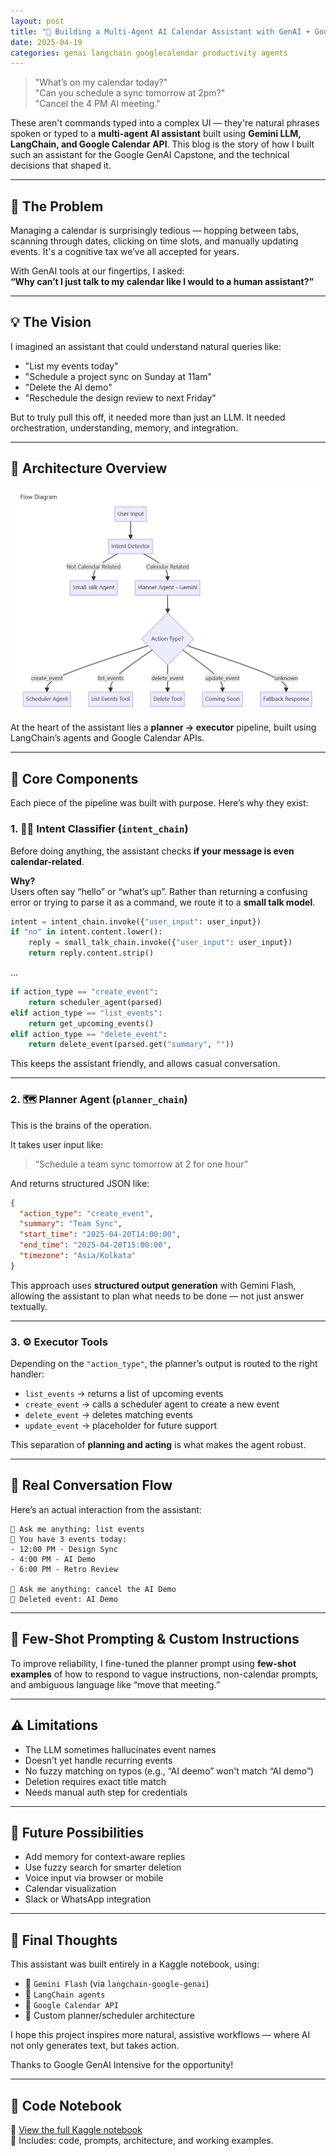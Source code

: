 ```yaml
---
layout: post
title: "🧠 Building a Multi-Agent AI Calendar Assistant with GenAI + Google Calendar"
date: 2025-04-19
categories: genai langchain googlecalendar productivity agents
---
```


> "What’s on my calendar today?"  
> "Can you schedule a sync tomorrow at 2pm?"  
> "Cancel the 4 PM AI meeting."

These aren't commands typed into a complex UI — they're natural phrases spoken or typed to a **multi-agent AI assistant** built using **Gemini LLM, LangChain, and Google Calendar API**. This blog is the story of how I built such an assistant for the Google GenAI Capstone, and the technical decisions that shaped it.

---

## 🎯 The Problem

Managing a calendar is surprisingly tedious — hopping between tabs, scanning through dates, clicking on time slots, and manually updating events. It's a cognitive tax we’ve all accepted for years.

With GenAI tools at our fingertips, I asked:  
**“Why can’t I just talk to my calendar like I would to a human assistant?”**

---

## 💡 The Vision

I imagined an assistant that could understand natural queries like:
- "List my events today"
- "Schedule a project sync on Sunday at 11am"
- "Delete the AI demo"
- "Reschedule the design review to next Friday"

But to truly pull this off, it needed more than just an LLM. It needed orchestration, understanding, memory, and integration.

---

## 🧠 Architecture Overview

<p align="center">
  <img src="image_flow.png" alt="AI Calendar Assistant Architecture" width="600"/>
</p>

At the heart of the assistant lies a **planner → executor** pipeline, built using LangChain’s agents and Google Calendar APIs.

---

## 🧱 Core Components

Each piece of the pipeline was built with purpose. Here’s why they exist:

### 1. 🕵️‍♂️ Intent Classifier (`intent_chain`)
Before doing anything, the assistant checks **if your message is even calendar-related**.

**Why?**  
Users often say “hello” or “what’s up”. Rather than returning a confusing error or trying to parse it as a command, we route it to a **small talk model**.

```python
intent = intent_chain.invoke({"user_input": user_input})
if "no" in intent.content.lower():
    reply = small_talk_chain.invoke({"user_input": user_input})
    return reply.content.strip()
```

...

```python
if action_type == "create_event":
    return scheduler_agent(parsed)
elif action_type == "list_events":
    return get_upcoming_events()
elif action_type == "delete_event":
    return delete_event(parsed.get("summary", ""))
```

This keeps the assistant friendly, and allows casual conversation.

---

### 2. 🗺️ Planner Agent (`planner_chain`)
This is the brains of the operation.

It takes user input like:
> “Schedule a team sync tomorrow at 2 for one hour”

And returns structured JSON like:
```json
{
  "action_type": "create_event",
  "summary": "Team Sync",
  "start_time": "2025-04-20T14:00:00",
  "end_time": "2025-04-20T15:00:00",
  "timezone": "Asia/Kolkata"
}
```

This approach uses **structured output generation** with Gemini Flash, allowing the assistant to plan what needs to be done — not just answer textually.

---

### 3. ⚙️ Executor Tools

Depending on the `"action_type"`, the planner’s output is routed to the right handler:

- `list_events` → returns a list of upcoming events
- `create_event` → calls a scheduler agent to create a new event
- `delete_event` → deletes matching events
- `update_event` → placeholder for future support

This separation of **planning and acting** is what makes the agent robust.

---

## 💬 Real Conversation Flow

Here’s an actual interaction from the assistant:

```
📝 Ask me anything: list events
🤖 You have 3 events today:
- 12:00 PM - Design Sync
- 4:00 PM - AI Demo
- 6:00 PM - Retro Review

📝 Ask me anything: cancel the AI Demo
🤖 Deleted event: AI Demo
```

---

## 🔬 Few-Shot Prompting & Custom Instructions

To improve reliability, I fine-tuned the planner prompt using **few-shot examples** of how to respond to vague instructions, non-calendar prompts, and ambiguous language like “move that meeting.”

---

## ⚠️ Limitations

- The LLM sometimes hallucinates event names
- Doesn’t yet handle recurring events
- No fuzzy matching on typos (e.g., “AI deemo” won't match “AI demo”)
- Deletion requires exact title match
- Needs manual auth step for credentials

---

## 🔮 Future Possibilities

- Add memory for context-aware replies
- Use fuzzy search for smarter deletion
- Voice input via browser or mobile
- Calendar visualization
- Slack or WhatsApp integration

---

## 🧾 Final Thoughts

This assistant was built entirely in a Kaggle notebook, using:
- 🧠 `Gemini Flash` (via `langchain-google-genai`)
- 🔗 `LangChain agents`
- 📆 `Google Calendar API`
- 🤖 Custom planner/scheduler architecture

I hope this project inspires more natural, assistive workflows — where AI not only generates text, but takes action.

Thanks to Google GenAI Intensive for the opportunity!

---

## 📂 Code Notebook

📎 [View the full Kaggle notebook](https://kaggle.com/)  
📸 Includes: code, prompts, architecture, and working examples.
